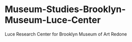 # Museum-Studies-Brooklyn-Museum-Luce-Center
Luce Research Center for Brooklyn Museum of Art Redone
